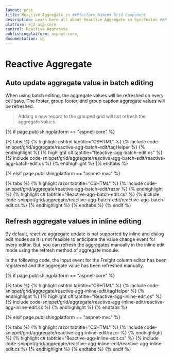 ```yaml
---
layout: post
title: Reactive Aggregate in ##Platform_Name## Grid Component
description: Learn here all about Reactive Aggregate in Syncfusion ##Platform_Name## Grid component of Syncfusion Essential JS 2 and more.
platform: ej2-asp-core
control: Reactive Aggregate
publishingplatform: aspnet-core
documentation: ug
---
```



# Reactive Aggregate

## Auto update aggregate value in batch editing

When using batch editing, the aggregate values will be refreshed on every cell save. The footer, group footer, and group caption aggregate values will be refreshed.

> Adding a new record to the grouped grid will not refresh the aggregate values.

{% if page.publishingplatform == "aspnet-core" %}

{% tabs %}
{% highlight cshtml tabtitle="CSHTML" %}
{% include code-snippet/grid/aggregate/reactive-agg-batch-edit/tagHelper %}
{% endhighlight %}
{% highlight c# tabtitle="Reactive-agg-batch-edit.cs" %}
{% include code-snippet/grid/aggregate/reactive-agg-batch-edit/reactive-agg-batch-edit.cs %}
{% endhighlight %}
{% endtabs %}

{% elsif page.publishingplatform == "aspnet-mvc" %}

{% tabs %}
{% highlight razor tabtitle="CSHTML" %}
{% include code-snippet/grid/aggregate/reactive-agg-batch-edit/razor %}
{% endhighlight %}
{% highlight c# tabtitle="Reactive-agg-batch-edit.cs" %}
{% include code-snippet/grid/aggregate/reactive-agg-batch-edit/reactive-agg-batch-edit.cs %}
{% endhighlight %}
{% endtabs %}
{% endif %}



## Refresh aggregate values in inline editing

By default, reactive aggregate update is not supported by inline and dialog edit modes as it is not feasible to anticipate the value change event for every editor. But, you can refresh the aggregates manually in the inline edit mode using the refresh method of aggregate module.

In the following code, the input event for the Freight column editor has been registered and the aggregate value has been refreshed manually.

{% if page.publishingplatform == "aspnet-core" %}

{% tabs %}
{% highlight cshtml tabtitle="CSHTML" %}
{% include code-snippet/grid/aggregate/reactive-agg-inline-edit/tagHelper %}
{% endhighlight %}
{% highlight c# tabtitle="Reactive-agg-inline-edit.cs" %}
{% include code-snippet/grid/aggregate/reactive-agg-inline-edit/reactive-agg-inline-edit.cs %}
{% endhighlight %}
{% endtabs %}

{% elsif page.publishingplatform == "aspnet-mvc" %}

{% tabs %}
{% highlight razor tabtitle="CSHTML" %}
{% include code-snippet/grid/aggregate/reactive-agg-inline-edit/razor %}
{% endhighlight %}
{% highlight c# tabtitle="Reactive-agg-inline-edit.cs" %}
{% include code-snippet/grid/aggregate/reactive-agg-inline-edit/reactive-agg-inline-edit.cs %}
{% endhighlight %}
{% endtabs %}
{% endif %}

